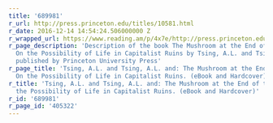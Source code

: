 ```yaml
---
title: '689981'
r_url: http://press.princeton.edu/titles/10581.html
r_date: 2016-12-14 14:54:24.506000000 Z
r_wrapped_url: https://www.reading.am/p/4x7e/http://press.princeton.edu/titles/10581.html
r_page_description: 'Description of the book The Mushroom at the End of the World:
  On the Possibility of Life in Capitalist Ruins by Tsing, A.L. and Tsing, A.L. and,
  published by Princeton University Press'
r_page_title: 'Tsing, A.L. and Tsing, A.L. and: The Mushroom at the End of the World:
  On the Possibility of Life in Capitalist Ruins. (eBook and Hardcover)'
r_title: 'Tsing, A.L. and Tsing, A.L. and: The Mushroom at the End of the World: On
  the Possibility of Life in Capitalist Ruins. (eBook and Hardcover)'
r_id: '689981'
r_page_id: '405322'
---
```


